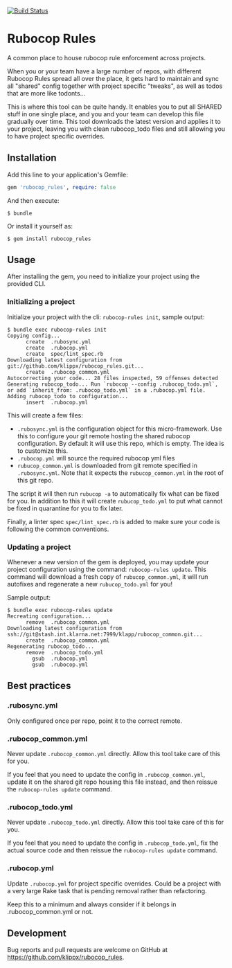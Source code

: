[![Build Status](https://travis-ci.org/klippx/rubocop_rules.svg?branch=master)](https://travis-ci.org/klippx/rubocop_rules)

# Rubocop Rules

A common place to house rubocop rule enforcement across projects.

When you or your team have a large number of repos, with different Rubocop Rules spread all over the
place, it gets hard to maintain and sync all "shared" config together with project specific
"tweaks", as well as todos that are more like todonts...

This is where this tool can be quite handy. It enables you to put all SHARED stuff in one single
place, and you and your team can develop this file gradually over time. This tool downloads the
latest version and applies it to your project, leaving you with clean rubocop_todo files and still
allowing you to have project specific overrides.

## Installation

Add this line to your application's Gemfile:

```ruby
gem 'rubocop_rules', require: false
```

And then execute:

    $ bundle

Or install it yourself as:

    $ gem install rubocop_rules

## Usage

After installing the gem, you need to initialize your project using the provided CLI.

### Initializing a project

Initialize your project with the cli: `rubocop-rules init`, sample output:

```shell
$ bundle exec rubocop-rules init
Copying config...
      create  .rubosync.yml
      create  .rubocop.yml
      create  spec/lint_spec.rb
Downloading latest configuration from git://github.com/klippx/rubocop_rules.git...
      create  .rubocop_common.yml
Autocorrecting your code... 28 files inspected, 59 offenses detected
Generating rubocop_todo... Run `rubocop --config .rubocop_todo.yml`, or add `inherit_from: .rubocop_todo.yml` in a .rubocop.yml file.
Adding rubocop_todo to configuration...
      insert  .rubocop.yml
```

This will create a few files:

* `.rubosync.yml` is the configuration object for this micro-framework. Use this to configure your
  git remote hosting the shared rubocop configuration. By default it will use this repo, which is
  empty. The idea is to customize this.
* `.rubocop.yml` will source the required rubocop yml files
* `rubucop_common.yml` is downloaded from git remote specified in `.rubosync.yml`. Note that it
  expects the `rubucop_common.yml` in the root of this git repo.

The script it will then run `rubucop -a` to automatically fix what can be fixed for you. In addition
to this it will create `rubucop_todo.yml` to put what cannot be fixed in quarantine for you to fix
later.

Finally, a linter spec `spec/lint_spec.rb` is added to make sure your code is following the common
conventions.

### Updating a project

Whenever a new version of the gem is deployed, you may update your project configuration using the
command: `rubocop-rules update`. This command will download a fresh copy of `rubucop_common.yml`, it
will run autofixes and regenerate a new `rubucop_todo.yml` for you!

Sample output:

```shell
$ bundle exec rubocop-rules update
Recreating configuration...
      remove  .rubocop_common.yml
Downloading latest configuration from ssh://git@stash.int.klarna.net:7999/klapp/rubocop_common.git...
      create  .rubocop_common.yml
Regenerating rubocop_todo...
      remove  .rubocop_todo.yml
        gsub  .rubocop.yml
        gsub  .rubocop.yml
```

## Best practices

### .rubosync.yml

Only configured once per repo, point it to the correct remote.

### .rubocop_common.yml

Never update `.rubocop_common.yml` directly. Allow this tool take care of this for you.

If you feel that you need to update the config in `.rubocop_common.yml`, update it on the shared git
repo housing this file instead, and then reissue the `rubocop-rules update` command.

### .rubocop_todo.yml

Never update `.rubocop_todo.yml` directly. Allow this tool take care of this for you.

If you feel that you need to update the config in `.rubocop_todo.yml`, fix the actual source code
and then reissue the `rubocop-rules update` command.

### .rubocop.yml

Update `.rubocop.yml` for project specific overrides. Could be a project with a very large Rake task
that is pending removal rather than refactoring.

Keep this to a minimum and always consider if it belongs in .rubocop_common.yml or not.

## Development

Bug reports and pull requests are welcome on GitHub at https://github.com/klippx/rubocop_rules.

